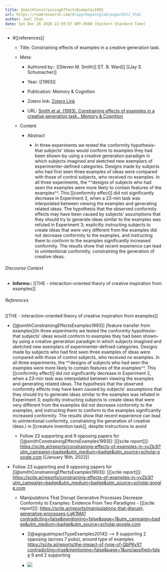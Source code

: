 ```yaml
---
title: @smithConstrainingEffectsExamples1993
url: https://roamresearch.com/#/app/megacoglab/page/X5JJ_thdL
author: Joel Chan
date: Sat Dec 26 2020 21:50:57 GMT-0500 (Eastern Standard Time)
---
```


- #[[references]]

    - Title: Constraining effects of examples in a creative generation task.

    - Meta:

        - Authored by:: [[Steven M. Smith]] [[T. B. Ward]] [[Jay S. Schumacher]]

        - Year: [[1993]]

        - Publication: Memory & Cognition

        - Zotero link: [Zotero Link](zotero://select/items/1_RDPKB8ZD)

        - URL: [Smith et al. (1993). Constraining effects of examples in a creative generation task.. Memory & Cognition](undefined)

    - Content

        - Abstract

            - In three experiments we tested the conformity hypothesis–that subjects' ideas would conform to examples they had been shown–by using a creative generation paradigm in which subjects imagined and sketched new exemplars of experimenter-defined categories. Designs made by subjects who had first seen three examples of ideas were compared with those of control subjects, who received no examples. In all three experiments, the ^^designs of subjects who had seen the examples were more likely to contain features of the examples^^. This [[conformity effect]] did not significantly decrease in Experiment 2, when a 23-min task was interpolated between viewing the examples and generating related ideas. The hypothesis that the observed conformity effects may have been caused by subjects' assumptions that they should try to generate ideas similar to the examples was refuted in Experiment 3; explicitly instructing subjects to create ideas that were very different from the examples did not decrease conformity to the examples, and instructing them to conform to the examples significantly increased conformity. The results show that recent experience can lead to unintentional conformity, constraining the generation of creative ideas.

###### Discourse Context

- **Informs::** [[THE - interaction-oriented theory of creative inspiration from examples]]

###### References

[[THE - interaction-oriented theory of creative inspiration from examples]]

- [[@smithConstrainingEffectsExamples1993]] [feature transfer from examples](In three experiments we tested the conformity hypothesis–that subjects' ideas would conform to examples they had been shown–by using a creative generation paradigm in which subjects imagined and sketched new exemplars of experimenter-defined categories. Designs made by subjects who had first seen three examples of ideas were compared with those of control subjects, who received no examples. In all three experiments, the ^^designs of subjects who had seen the examples were more likely to contain features of the examples^^. This [[conformity effect]] did not significantly decrease in Experiment 2, when a 23-min task was interpolated between viewing the examples and generating related ideas. The hypothesis that the observed conformity effects may have been caused by subjects' assumptions that they should try to generate ideas similar to the examples was refuted in Experiment 3; explicitly instructing subjects to create ideas that were very different from the examples did not decrease conformity to the examples, and instructing them to conform to the examples significantly increased conformity. The results show that recent experience can lead to unintentional conformity, constraining the generation of creative ideas.) in [[creature invention task]], despite instructions to avoid

    - Follow 23 supporting and 9 opposing papers for [[@smithConstrainingEffectsExamples1993]]: [[[scite report]]]: https://scite.ai/reports/constraining-effects-of-examples-in-yvZb3l?utm_campaign=badge&utm_medium=badge&utm_source=scholar.google.com
[[January 16th, 2022]]

- Follow 23 supporting and 9 opposing papers for [[@smithConstrainingEffectsExamples1993]]: [[[scite report]]]: https://scite.ai/reports/constraining-effects-of-examples-in-yvZb3l?utm_campaign=badge&utm_medium=badge&utm_source=scholar.google.com

    - Manipulations That Disrupt Generative Processes Decrease Conformity to Examples: Evidence From Two Paradigms - [[[scite report]]]: https://scite.ai/reports/manipulations-that-disrupt-generative-processes-LgK1MA?contradicting=false&mentioning=false&page=1&utm_campaign=badge&utm_medium=badge&utm_source=scholar.google.com

        - [[@agogueImpactTypeExamples2014]] --> 9 supporting 2 opposing (across 7 pubs), around type of examples https://scite.ai/reports/the-impact-of-type-of-QbPKyX?contradicting=true&mentioning=false&page=1&unclassified=false 9 and 2 supporting

        - ![](https://firebasestorage.googleapis.com/v0/b/firescript-577a2.appspot.com/o/imgs%2Fapp%2Fmegacoglab%2F7Mh4Y_pwNY.png?alt=media&token=36a4ea91-0b5a-4d3e-a9bb-a027a1aa9ec0)
